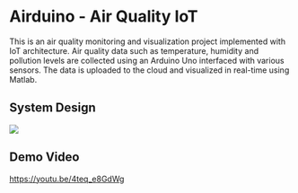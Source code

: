 # Airduino - Air Quality IoT

This is an air quality monitoring and visualization project implemented with IoT architecture. Air quality data such as temperature, humidity and pollution levels are collected using an Arduino Uno interfaced with various sensors. The data is uploaded to the cloud and visualized in real-time using Matlab.

## System Design

![](https://imgur.com/Pky7aiF.jpg)

## Demo Video

https://youtu.be/4teq_e8GdWg